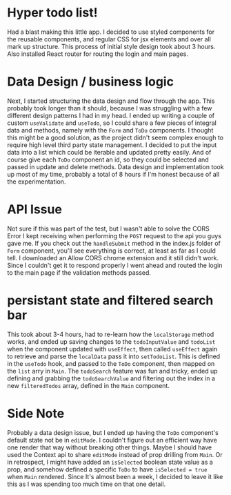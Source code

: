 # Hyper todo list!

Had a blast making this little app. I decided to use styled components for the reusable components, and regular CSS for jsx elements and over all mark up structure. This process of initial style design took about 3 hours. Also installed React router for routing the login and main pages.


# Data Design / business logic

Next, I started structuring the data design and flow through the app. This probably took longer than it should, because I was struggling with a few different design patterns I had in my head. I ended up writing a couple of custom `useValidate` and `useTodo`, so I could share a few pieces of integral data and methods, namely with the `Form` and `ToDo` components. I thought this might be a good solution, as the project didn't seem complex enough to require high level third party state management. I decided to put the input data into a list which could be iterable and updated pretty easily. And of course give each `ToDo` component an id, so they could be selected and passed in update and delete methods. Data design and implementation took up most of my time, probably a total of 8 hours if I'm honest because of all the experimentation.

# API Issue

Not sure if this was part of the test, but I wasn't able to solve the CORS Error I kept receiving when performing the `POST` request to the api you guys gave me. If you check out the `handleSubmit` method in the index.js folder of `Form` component, you'll see everything is correct, at least as far as I could tell. I downloaded an Allow CORS chrome extension and it still didn't work. Since I couldn't get it to respond properly I went ahead and routed the login to the main page if the validation methods passed.

# persistant state and filtered search bar

This took about 3-4 hours, had to re-learn how the `localStorage` method works, and ended up saving changes to the `todoInputValue` and `todoList` when the component updated with `useEffect`, then called `useEffect` again to retrieve and parse the `localData` pass it into `setTodoList`. This is defined in the `useTodo` hook, and passed to the `ToDo` component, then mapped on the `list` arry in `Main`. The `todoSearch` feature was fun and tricky, ended up defining and grabbing the `todoSearchValue` and filtering out the index in a new `filteredTodos` array, defined in the `Main` component.

# Side Note

Probably a data design issue, but I ended up having the `ToDo` component's default state not be in  `editMode`. I couldn't figure out an efficient way have one render that way without breaking other things. Maybe I should have used the Context api to share `editMode` instead of prop drilling from `Main`. Or in retrospect, I might have added an `isSelected` boolean state value as a prop, and somehow defined a specific `ToDo` to have `isSelected = true` when `Main` rendered. Since It's almost been a week, I decided to leave it like this as I was spending too much time on that one detail.
